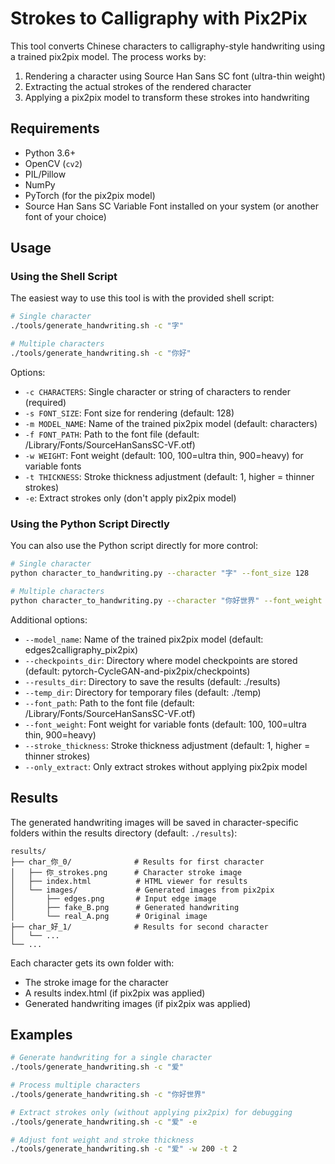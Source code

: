 # Strokes to Calligraphy with Pix2Pix

This tool converts Chinese characters to calligraphy-style handwriting using a trained pix2pix model. The process works by:

1. Rendering a character using Source Han Sans SC font (ultra-thin weight)
2. Extracting the actual strokes of the rendered character
3. Applying a pix2pix model to transform these strokes into handwriting

## Requirements

- Python 3.6+
- OpenCV (`cv2`)
- PIL/Pillow
- NumPy
- PyTorch (for the pix2pix model)
- Source Han Sans SC Variable Font installed on your system (or another font of your choice)

## Usage

### Using the Shell Script

The easiest way to use this tool is with the provided shell script:

```bash
# Single character
./tools/generate_handwriting.sh -c "字"

# Multiple characters
./tools/generate_handwriting.sh -c "你好"
```

Options:

- `-c CHARACTERS`: Single character or string of characters to render (required)
- `-s FONT_SIZE`: Font size for rendering (default: 128)
- `-m MODEL_NAME`: Name of the trained pix2pix model (default: characters)
- `-f FONT_PATH`: Path to the font file (default: /Library/Fonts/SourceHanSansSC-VF.otf)
- `-w WEIGHT`: Font weight (default: 100, 100=ultra thin, 900=heavy) for variable fonts
- `-t THICKNESS`: Stroke thickness adjustment (default: 1, higher = thinner strokes)
- `-e`: Extract strokes only (don't apply pix2pix model)

### Using the Python Script Directly

You can also use the Python script directly for more control:

```bash
# Single character
python character_to_handwriting.py --character "字" --font_size 128

# Multiple characters
python character_to_handwriting.py --character "你好世界" --font_weight 100
```

Additional options:

- `--model_name`: Name of the trained pix2pix model (default: edges2calligraphy_pix2pix)
- `--checkpoints_dir`: Directory where model checkpoints are stored (default: pytorch-CycleGAN-and-pix2pix/checkpoints)
- `--results_dir`: Directory to save the results (default: ./results)
- `--temp_dir`: Directory for temporary files (default: ./temp)
- `--font_path`: Path to the font file (default: /Library/Fonts/SourceHanSansSC-VF.otf)
- `--font_weight`: Font weight for variable fonts (default: 100, 100=ultra thin, 900=heavy)
- `--stroke_thickness`: Stroke thickness adjustment (default: 1, higher = thinner strokes)
- `--only_extract`: Only extract strokes without applying pix2pix model

## Results

The generated handwriting images will be saved in character-specific folders within the results directory (default: `./results`):

```
results/
├── char_你_0/              # Results for first character
│   ├── 你_strokes.png      # Character stroke image
│   ├── index.html          # HTML viewer for results
│   └── images/             # Generated images from pix2pix
│       ├── edges.png       # Input edge image
│       ├── fake_B.png      # Generated handwriting
│       └── real_A.png      # Original image
├── char_好_1/              # Results for second character
│   └── ...
└── ...
```

Each character gets its own folder with:

- The stroke image for the character
- A results index.html (if pix2pix was applied)
- Generated handwriting images (if pix2pix was applied)

## Examples

```bash
# Generate handwriting for a single character
./tools/generate_handwriting.sh -c "爱"

# Process multiple characters
./tools/generate_handwriting.sh -c "你好世界"

# Extract strokes only (without applying pix2pix) for debugging
./tools/generate_handwriting.sh -c "爱" -e

# Adjust font weight and stroke thickness
./tools/generate_handwriting.sh -c "爱" -w 200 -t 2
```
